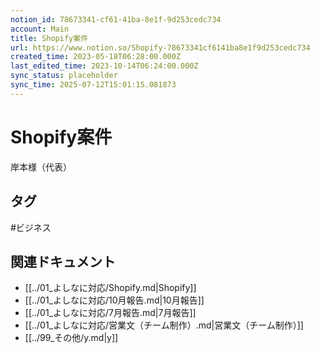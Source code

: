 ```yaml
---
notion_id: 78673341-cf61-41ba-8e1f-9d253cedc734
account: Main
title: Shopify案件
url: https://www.notion.so/Shopify-78673341cf6141ba8e1f9d253cedc734
created_time: 2023-05-18T06:28:00.000Z
last_edited_time: 2023-10-14T06:24:00.000Z
sync_status: placeholder
sync_time: 2025-07-12T15:01:15.081873
---
```

# Shopify案件

  岸本様（代表）

## タグ

#ビジネス 

## 関連ドキュメント

- [[../01_よしなに対応/Shopify.md|Shopify]]
- [[../01_よしなに対応/10月報告.md|10月報告]]
- [[../01_よしなに対応/7月報告.md|7月報告]]
- [[../01_よしなに対応/営業文（チーム制作）.md|営業文（チーム制作）]]
- [[../99_その他/y.md|y]]
